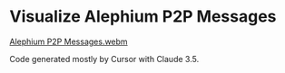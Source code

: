 # Visualize Alephium P2P Messages

[Alephium P2P Messages.webm](https://github.com/user-attachments/assets/3510b630-5f32-4227-ae0d-0c6e4c140687)

Code generated mostly by Cursor with Claude 3.5.
